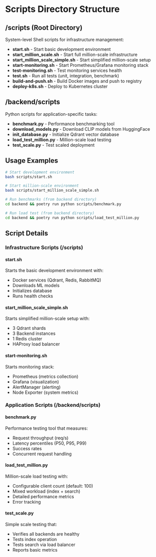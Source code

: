 # Scripts Directory Structure

## /scripts (Root Directory)
System-level Shell scripts for infrastructure management:

- **start.sh** - Start basic development environment
- **start_million_scale.sh** - Start full million-scale infrastructure  
- **start_million_scale_simple.sh** - Start simplified million-scale setup
- **start-monitoring.sh** - Start Prometheus/Grafana monitoring stack
- **test-monitoring.sh** - Test monitoring services health
- **test.sh** - Run all tests (unit, integration, benchmark)
- **build-and-push.sh** - Build Docker images and push to registry
- **deploy-k8s.sh** - Deploy to Kubernetes cluster

## /backend/scripts
Python scripts for application-specific tasks:

- **benchmark.py** - Performance benchmarking tool
- **download_models.py** - Download CLIP models from HuggingFace
- **init_database.py** - Initialize Qdrant vector database
- **load_test_million.py** - Million-scale load testing
- **test_scale.py** - Test scaled deployment

## Usage Examples

```bash
# Start development environment
bash scripts/start.sh

# Start million-scale environment
bash scripts/start_million_scale_simple.sh

# Run benchmarks (from backend directory)
cd backend && poetry run python scripts/benchmark.py

# Run load test (from backend directory)
cd backend && poetry run python scripts/load_test_million.py
```

## Script Details

### Infrastructure Scripts (/scripts)

#### start.sh
Starts the basic development environment with:
- Docker services (Qdrant, Redis, RabbitMQ)
- Downloads ML models
- Initializes database
- Runs health checks

#### start_million_scale_simple.sh  
Starts simplified million-scale setup with:
- 3 Qdrant shards
- 3 Backend instances
- 1 Redis cluster
- HAProxy load balancer

#### start-monitoring.sh
Starts monitoring stack:
- Prometheus (metrics collection)
- Grafana (visualization)
- AlertManager (alerting)
- Node Exporter (system metrics)

### Application Scripts (/backend/scripts)

#### benchmark.py
Performance testing tool that measures:
- Request throughput (req/s)
- Latency percentiles (P50, P95, P99)
- Success rates
- Concurrent request handling

#### load_test_million.py
Million-scale load testing with:
- Configurable client count (default: 100)
- Mixed workload (index + search)
- Detailed performance metrics
- Error tracking

#### test_scale.py
Simple scale testing that:
- Verifies all backends are healthy
- Tests index operation
- Tests search via load balancer
- Reports basic metrics
